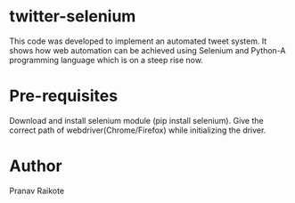 # twitter-selenium

This code was developed to implement an automated tweet system. 
It shows how web automation can be achieved using Selenium and Python-A programming language which is on a steep rise now.

# Pre-requisites
Download and install selenium module (pip install selenium).
Give the correct path of webdriver(Chrome/Firefox) while initializing the driver.

# Author
Pranav Raikote
